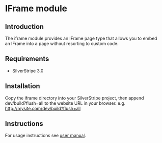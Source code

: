 # IFrame module

## Introduction

The iframe module provides an IFrame page type that allows you to embed an IFrame into a page without resorting to
custom code.

## Requirements

 * SilverStripe 3.0

## Installation

Copy the iframe directory into your SilverStripe project, then append dev/build?flush=all to the website URL in your
browser. e.g. http://mysite.com/dev/build?flush=all

## Instructions

For usage instructions see [user manual](docs/en/user.md).

